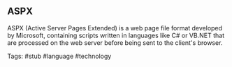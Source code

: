 ## ASPX

ASPX (Active Server Pages Extended) is a web page file format developed by Microsoft, containing scripts written in languages like C# or VB.NET that are processed on the web server before being sent to the client's browser.

Tags: #stub #language #technology 